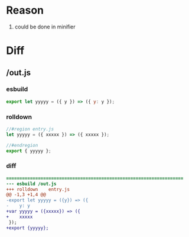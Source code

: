 # Reason
1. could be done in minifier
# Diff
## /out.js
### esbuild
```js
export let yyyyy = ({ y }) => ({ y: y });
```
### rolldown
```js
//#region entry.js
let yyyyy = ({ xxxxx }) => ({ xxxxx });

//#endregion
export { yyyyy };
```
### diff
```diff
===================================================================
--- esbuild	/out.js
+++ rolldown	entry.js
@@ -1,3 +1,4 @@
-export let yyyyy = ({y}) => ({
-    y: y
+var yyyyy = ({xxxxx}) => ({
+    xxxxx
 });
+export {yyyyy};

```